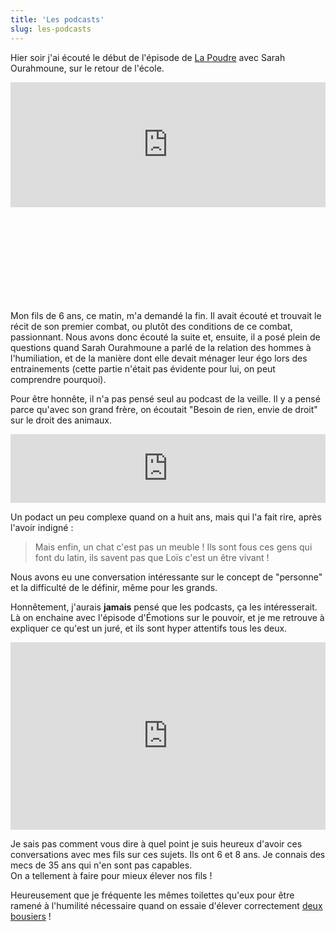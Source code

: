 ```yaml
---
title: 'Les podcasts'
slug: les-podcasts
---
```


Hier soir j'ai écouté le début de l'épisode de
[La Poudre](https://boris.schapira.dev/2019/08/lauren-bastide/) avec Sarah
Ourahmoune, sur le retour de l'école.

<div class="videoWrapper" style="padding-bottom: 30%;">
<iframe loading="lazy" src="https://art19.com/shows/la-poudre/episodes/46871438-36d3-42dd-8c53-9f06f0a60840/embed?theme=dark-custom" style="width: 100%; height: 200px; border: 0 none;" scrolling="no"></iframe>
</div>

Mon fils de 6 ans, ce matin, m'a demandé la fin. Il avait écouté et trouvait le
récit de son premier combat, ou plutôt des conditions de ce combat, passionnant.
Nous avons donc écouté la suite et, ensuite, il a posé plein de questions quand
Sarah Ourahmoune a parlé de la relation des hommes à l'humiliation, et de la
manière dont elle devait ménager leur égo lors des entrainements (cette partie
n'était pas évidente pour lui, on peut comprendre pourquoi).

Pour être honnête, il n'a pas pensé seul au podcast de la veille. Il y a pensé
parce qu'avec son grand frère, on écoutait "Besoin de rien, envie de droit" sur
le droit des animaux.

<div class="videoWrapper">
<iframe loading="lazy" src="https://embed.acast.com/besoin-de-rien-envie-de-droit/a-t-onledroitdemangersonchat-" frameBorder="0" width="100%" height="110px" allow="autoplay"></iframe>
</div>

Un podact un peu complexe quand on a huit ans, mais qui l'a fait rire, après
l'avoir indigné :

> Mais enfin, un chat c'est pas un meuble ! Ils sont fous ces gens qui font du
> latin, ils savent pas que Loïs c'est un être vivant !

Nous avons eu une conversation intéressante sur le concept de "personne" et la
difficulté de le définir, même pour les grands.

Honnêtement, j'aurais **jamais** pensé que les podcasts, ça les intéresserait.
Là on enchaine avec l'épisode d'Émotions sur le pouvoir, et je me retrouve à
expliquer ce qu'est un juré, et ils sont hyper attentifs tous les deux.

<div class="videoWrapper">
<iframe width="100%" height="300" scrolling="no" frameborder="no" allow="autoplay" src="https://w.soundcloud.com/player/?url=https%3A//api.soundcloud.com/tracks/577062075&color=%23ff5500&auto_play=false&hide_related=false&show_comments=true&show_user=true&show_reposts=false&show_teaser=true&visual=true"></iframe>
</div>

Je sais pas comment vous dire à quel point je suis heureux d'avoir ces
conversations avec mes fils sur ces sujets. Ils ont 6 et 8 ans. Je connais des
mecs de 35 ans qui n'en sont pas capables.  
On a tellement à faire pour mieux élever nos fils !

Heureusement que je fréquente les mêmes toilettes qu'eux pour être ramené à
l'humilité nécessaire quand on essaie d'élever correctement
[deux bousiers](/2019/05/petits-noms/) !
